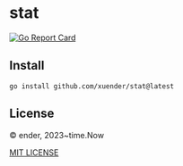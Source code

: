 # stat

[![Go Report Card](https://goreportcard.com/badge/github.com/xuender/stat)](https://goreportcard.com/report/github.com/xuender/stat)

## Install

```shell
go install github.com/xuender/stat@latest
```

## License

© ender, 2023~time.Now

[MIT LICENSE](https://github.com/xuender/stat/blob/master/LICENSE)
